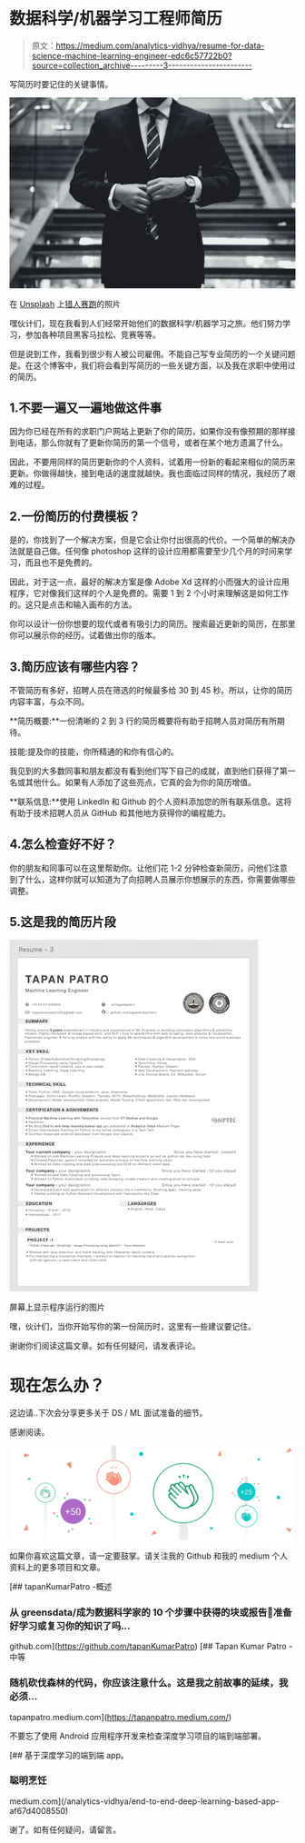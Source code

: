 # 数据科学/机器学习工程师简历

> 原文：<https://medium.com/analytics-vidhya/resume-for-data-science-machine-learning-engineer-edc6c57722b0?source=collection_archive---------3----------------------->

写简历时要记住的关键事情。

![](img/1f90b207c7e1dcf9def7e394c85aaa51.png)

在 [Unsplash](https://unsplash.com?utm_source=medium&utm_medium=referral) 上[猎人赛跑](https://unsplash.com/@huntersrace?utm_source=medium&utm_medium=referral)的照片

嘿伙计们，现在我看到人们经常开始他们的数据科学/机器学习之旅。他们努力学习，参加各种项目黑客马拉松、竞赛等等。

但是说到工作，我看到很少有人被公司雇佣。不能自己写专业简历的一个关键问题是。在这个博客中，我们将会看到写简历的一些关键方面，以及我在求职中使用过的简历。

## 1.不要一遍又一遍地做这件事

因为你已经在所有的求职门户网站上更新了你的简历，如果你没有像预期的那样接到电话，那么你就有了更新你简历的第一个信号，或者在某个地方遗漏了什么。

因此，不要用同样的简历更新你的个人资料，试着用一份新的看起来相似的简历来更新。你做得越快，接到电话的速度就越快。我也面临过同样的情况，我经历了艰难的过程。

## 2.一份简历的付费模板？

是的，你找到了一个解决方案，但是它会让你付出很高的代价。一个简单的解决办法就是自己做。任何像 photoshop 这样的设计应用都需要至少几个月的时间来学习，而且也不是免费的。

因此，对于这一点，最好的解决方案是像 Adobe Xd 这样的小而强大的设计应用程序，它对像我们这样的个人是免费的。需要 1 到 2 个小时来理解这是如何工作的。这只是点击和输入画布的方法。

你可以设计一份你想要的现代或者有吸引力的简历。搜索最近更新的简历，在那里你可以展示你的经历。试着做出你的版本。

## 3.简历应该有哪些内容？

不管简历有多好，招聘人员在筛选的时候最多给 30 到 45 秒。所以，让你的简历内容丰富，与众不同。

**简历概要:**一份清晰的 2 到 3 行的简历概要将有助于招聘人员对简历有所期待。

技能:提及你的技能，你所精通的和你有信心的。

我见到的大多数同事和朋友都没有看到他们写下自己的成就，直到他们获得了第一名或其他什么。如果有人添加了这些亮点，它真的会为你的简历增值。

**联系信息:**使用 LinkedIn 和 Github 的个人资料添加您的所有联系信息。这将有助于技术招聘人员从 GitHub 和其他地方获得你的编程能力。

## 4.怎么检查好不好？

你的朋友和同事可以在这里帮助你。让他们花 1-2 分钟检查新简历，问他们注意到了什么，这样你就可以知道为了向招聘人员展示你想展示的东西，你需要做哪些调整。

## 5.这是我的简历片段

![](img/ab99149e3a63b472d6e59dd34f4602c7.png)

屏幕上显示程序运行的图片

嘿，伙计们，当你开始写你的第一份简历时，这里有一些建议要记住。

谢谢你们阅读这篇文章。如有任何疑问，请发表评论。

# 现在怎么办？

这边请..下次会分享更多关于 DS / ML 面试准备的细节。

感谢阅读。

![](img/b91674cb621b2534730ddc995f34a8f0.png)

如果你喜欢这篇文章，请一定要鼓掌。请关注我的 Github 和我的 medium 个人资料上的更多项目和文章。

[](https://github.com/tapanKumarPatro) [## tapanKumarPatro -概述

### 从 greensdata/成为数据科学家的 10 个步骤中获得的块或报告📢准备好学习或复习你的知识了吗…

github.com](https://github.com/tapanKumarPatro) [](https://tapanpatro.medium.com/) [## Tapan Kumar Patro -中等

### 随机砍伐森林的代码，你应该注意什么。这是我之前故事的延续，我必须…

tapanpatro.medium.com](https://tapanpatro.medium.com/) 

不要忘了使用 Android 应用程序开发来检查深度学习项目的端到端部署。

[](/analytics-vidhya/end-to-end-deep-learning-based-app-af67d4008550) [## 基于深度学习的端到端 app。

### 聪明烹饪

medium.com](/analytics-vidhya/end-to-end-deep-learning-based-app-af67d4008550) 

谢了。如有任何疑问，请留言。
